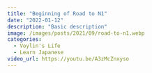 ```yaml
---
title: "Beginning of Road to N1"
date: "2022-01-12"
description: "Basic description"
image: /images/posts/2021/09/road-to-n1.webp
categories:
  - Voylin's Life
  - Learn Japanese
video_url: https://youtu.be/A3zMcZnxyso
---
```


